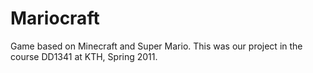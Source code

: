 Mariocraft
==========

Game based on Minecraft and Super Mario. This was our project in the course DD1341 at KTH, Spring 2011.
